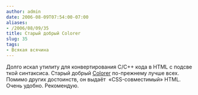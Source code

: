 ```yaml
---
author: admin
date: 2006-08-09T07:54:00-07:00
aliases:
- /2006/08/09/35
title: Старый добрый Colorer
slug: 35
tags:
- Всякая всячина
---
```


Долго искал утилиту для конвертирования C/C++ кода в HTML с подсветкой синтаксиса. Старый добрый [Colorer](http://colorer.sourceforge.net/) по-прежнему лучше всех. Помимо других достоинств, он выдаёт  «CSS-совместимый» HTML. Очень удобно. Рекомендую.
